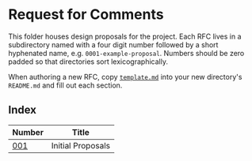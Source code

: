 # Request for Comments

This folder houses design proposals for the project. Each RFC lives in a
subdirectory named with a four digit number followed by a short hyphenated
name, e.g. `0001-example-proposal`. Numbers should be zero padded so
that directories sort lexicographically.

When authoring a new RFC, copy [`template.md`](template.md) into your
new directory's `README.md` and fill out each section.

## Index

| Number | Title |
|-------|-------|
| [001](001-initial-proposals/README.md) | Initial Proposals |

